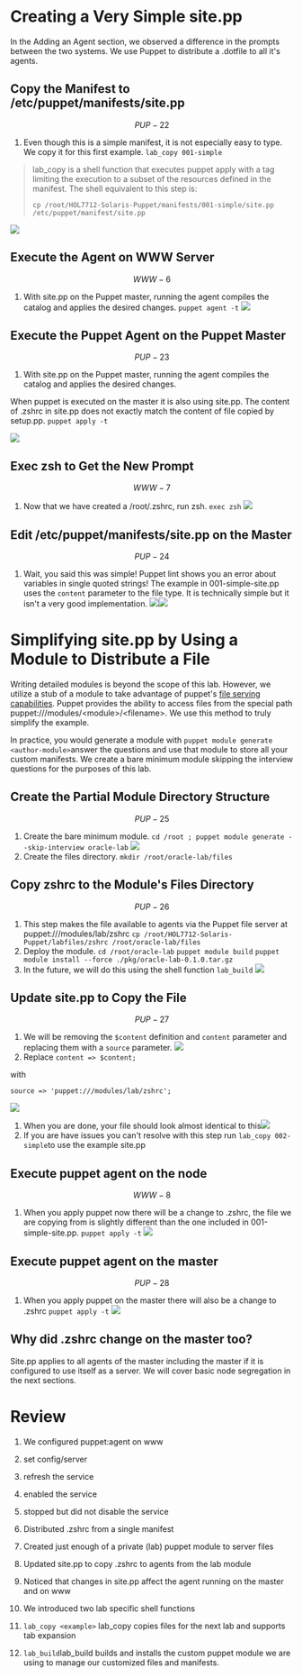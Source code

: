 # Creating a Very Simple site.pp

In the Adding an Agent section, we observed a difference in the prompts between the two systems. We use Puppet to distribute a .dotfile to all it's agents.

## Copy the Manifest to \/etc\/puppet\/manifests\/site.pp


$$
PUP-22
$$


1. Even though this is a simple manifest, it is not especially easy to type. We copy it for this first example.
  `lab_copy 001-simple`

  > lab\_copy is a shell function that executes puppet apply with a tag limiting the execution to a subset of the resources defined in the manifest. The shell equivalent to this step is:
  > 
  > `cp /root/HOL7712-Solaris-Puppet/manifests/001-simple/site.pp /etc/puppet/manifest/site.pp`

  ![](/images/SIMPLE01-PUP-022-cp-001.png)


## Execute the Agent on WWW Server


$$
WWW-6
$$


1. With site.pp on the Puppet master, running the agent compiles the catalog and applies the desired changes.
  `puppet agent -t`
  ![](/images/SIMPLE01-WWW-006-agent.png)

## Execute the Puppet Agent on the Puppet Master


$$
PUP-23
$$


1. With site.pp on the Puppet master, running the agent compiles the catalog and applies the desired changes.

  When puppet is executed on the master it is also using site.pp. The content of .zshrc in site.pp does not exactly match the content of file copied by setup.pp.
  `puppet apply -t`

  ![](/images/SIMPLE01-PUP-023-puppet-agent.png)


## Exec zsh to Get the New Prompt


$$
WWW-7
$$


1. Now that we have created a \/root\/.zshrc, run zsh.
  `exec zsh`
  ![](/images/SIMPLE01-WWW-007-prompt.png)

## Edit \/etc\/puppet\/manifests\/site.pp on the Master


$$
PUP-24
$$


1. Wait, you said this was simple! Puppet lint shows you an error about variables in single quoted strings! The example in 001-simple-site.pp uses the `content` parameter to the file type.  It is technically simple but it isn't a very good implementation.
  ![](/images/SIMPLE01-PUP-024.0-vi-sitepp.png)![](/images/SIMPLE01-PUP-024.1-vi-sitepp.png)

# Simplifying site.pp by Using a Module to Distribute a File

Writing detailed modules is beyond the scope of this lab. However, we utilize a stub of a module to take advantage of puppet's [file serving capabilities](https://docs.puppet.com/puppet/latest/reference/modules_fundamentals.html#files). Puppet provides the ability to access files from the special path puppet:\/\/\/modules\/&lt;module&gt;\/&lt;filename&gt;. We use this method to truly simplify the example.

In practice, you would generate a module with `puppet module generate <author-module>`answer the questions and use that module to store all your custom manifests. We create a bare minimum module skipping the interview questions for the purposes of this lab.

## Create the Partial Module Directory Structure


$$
PUP-25
$$


1. Create the bare minimum module.
  `cd /root ; puppet module generate --skip-interview oracle-lab`
  ![](/images/SIMPLE01-PUP-025-mkdir.png)
2. Create the files directory.
  `mkdir /root/oracle-lab/files`


## Copy zshrc to the Module's Files Directory


$$
PUP-26
$$


1. This step makes the file available to agents via the Puppet file server at puppet:\/\/\/modules\/lab\/zshrc
  `cp /root/HOL7712-Solaris-Puppet/labfiles/zshrc /root/oracle-lab/files`
2. Deploy the module.
  `cd /root/oracle-lab`
  `puppet module build`
  `puppet module install --force ./pkg/oracle-lab-0.1.0.tar.gz`
3. In the future, we will do this using the shell function `lab_build`
  ![](/images/SIMPLE01-PUP-026-cp-zshrc.png)

## Update site.pp to Copy the File


$$
PUP-27
$$


1. We will be removing the `$content` definition and `content` parameter and replacing them with a `source` parameter.
  ![](/images/SIMPLE01-PUP-027.0-vi-sitepp.png)
2. Replace `content => $content;`

  with

  `source => 'puppet:///modules/lab/zshrc';`


![](/images/SIMPLE01-PUP-027.1-vi-sitepp.png)

1. When you are done, your file should look almost identical to this![](/images/SIMPLE01-PUP-027.2-vi-sitepp.png)
2. If you are have issues you can't resolve with this step run `lab_copy 002-simple`to use the example site.pp

## Execute puppet agent on the node


$$
WWW-8
$$


1. When you apply puppet now there will be a change to .zshrc, the file we are copying from is slightly different than the one included in 001-simple-site.pp.
  `puppet apply -t`
  ![](/images/SIMPLE01-WWW-008-agent.png)

## Execute puppet agent on the master


$$
PUP-28
$$


1. When you apply puppet on the master there will also be a change to .zshrc 
  `puppet apply -t`
  ![](/images/SIMPLE01-PUP-028-agent.png)

## Why did .zshrc change on the master too?

Site.pp applies to all agents of the master including the master if it is configured to use itself as a server.  We will cover basic node segregation in the next sections.

# Review

1. We configured puppet:agent on www
  1. set config\/server
  2. refresh the service
  3. enabled the service
  4. stopped but did not disable the service

2. Distributed .zshrc from a single manifest

3. Created just enough of a private \(lab\) puppet module to server files

4. Updated site.pp to copy .zshrc to agents from the lab module

5. Noticed that changes in  site.pp affect the agent running on the master and on www

6. We introduced two lab specific shell functions
  1. `lab_copy <example>` lab\_copy copies files for the next lab and supports tab expansion
  2. `lab_build`lab\_build builds and installs the custom puppet module we are using to manage our customized files and manifests.



